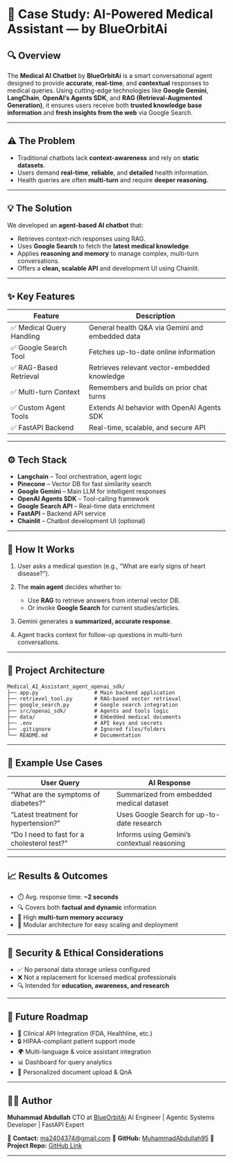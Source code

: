# 🏥 Case Study: AI-Powered Medical Assistant — by BlueOrbitAi

## 🔍 Overview

The **Medical AI Chatbot** by **BlueOrbitAi** is a smart conversational agent designed to provide **accurate**, **real-time**, and **contextual** responses to medical queries. Using cutting-edge technologies like **Google Gemini**, **LangChain**, **OpenAI’s Agents SDK**, and **RAG (Retrieval-Augmented Generation)**, it ensures users receive both **trusted knowledge base information** and **fresh insights from the web** via Google Search.

---

## ⚠️ The Problem

* Traditional chatbots lack **context-awareness** and rely on **static datasets**.
* Users demand **real-time**, **reliable**, and **detailed** health information.
* Health queries are often **multi-turn** and require **deeper reasoning**.

---

## 💡 The Solution

We developed an **agent-based AI chatbot** that:

* Retrieves context-rich responses using RAG.
* Uses **Google Search** to fetch the **latest medical knowledge**.
* Applies **reasoning and memory** to manage complex, multi-turn conversations.
* Offers a **clean, scalable API** and development UI using Chainlit.

---

## ✨ Key Features

| Feature                  | Description                                      |
| ------------------------ | ------------------------------------------------ |
| ✅ Medical Query Handling | General health Q\&A via Gemini and embedded data |
| ✅ Google Search Tool     | Fetches up-to-date online information            |
| ✅ RAG-Based Retrieval    | Retrieves relevant vector-embedded knowledge     |
| ✅ Multi-turn Context     | Remembers and builds on prior chat turns         |
| ✅ Custom Agent Tools     | Extends AI behavior with OpenAI Agents SDK       |
| ✅ FastAPI Backend        | Real-time, scalable, and secure API              |

---

## ⚙️ Tech Stack

* **Langchain** – Tool orchestration, agent logic
* **Pinecone** – Vector DB for fast similarity search
* **Google Gemini** – Main LLM for intelligent responses
* **OpenAI Agents SDK** – Tool-calling framework
* **Google Search API** – Real-time data enrichment
* **FastAPI** – Backend API service
* **Chainlit** – Chatbot development UI (optional)

---

## 🧠 How It Works

1. User asks a medical question (e.g., “What are early signs of heart disease?”).
2. The **main agent** decides whether to:

   * Use **RAG** to retrieve answers from internal vector DB.
   * Or invoke **Google Search** for current studies/articles.
3. Gemini generates a **summarized, accurate response**.
4. Agent tracks context for follow-up questions in multi-turn conversations.

---

## 📂 Project Architecture

```
Medical_AI_Assistant_agent_openai_sdk/
├── app.py                  # Main backend application
├── retrievel_tool.py       # RAG-based vector retrieval
├── google_search.py        # Google search integration
├── src/openai_sdk/         # Agents and tools logic
├── data/                   # Embedded medical documents
├── .env                    # API keys and secrets
├── .gitignore              # Ignored files/folders
└── README.md               # Documentation
```

---

## 💬 Example Use Cases

| User Query                                  | AI Response                                 |
| ------------------------------------------- | ------------------------------------------- |
| “What are the symptoms of diabetes?”        | Summarized from embedded medical dataset    |
| “Latest treatment for hypertension?”        | Uses Google Search for up-to-date research  |
| “Do I need to fast for a cholesterol test?” | Informs using Gemini’s contextual reasoning |

---

## 📈 Results & Outcomes

* ⏱️ Avg. response time: **\~2 seconds**
* 🔍 Covers both **factual and dynamic** information
* 🧠 High **multi-turn memory accuracy**
* 🧹 Modular architecture for easy scaling and deployment

---

## 🔐 Security & Ethical Considerations

* ✅ No personal data storage unless configured
* ❌ Not a replacement for licensed medical professionals
* 🔍 Intended for **education, awareness, and research**

---

## 🚀 Future Roadmap

* 📜 Clinical API Integration (FDA, Healthline, etc.)
* 🔒 HIPAA-compliant patient support mode
* 🌍 Multi-language & voice assistant integration
* 📊 Dashboard for query analytics
* 🧠 Personalized document upload & QnA

---

## 👨‍💼 Author

**Muhammad Abdullah**
CTO at [BlueOrbitAi](https://www.blueorbitai.com)
AI Engineer | Agentic Systems Developer | FastAPI Expert

📨 **Contact:** [ma2404374@gmail.com](mailto:ma2404374@gmail.com)
🔗 **GitHub:** [MuhammadAbdullah95](https://github.com/MuhammadAbdullah95)
📁 **Project Repo:** [GitHub Link](https://github.com/MuhammadAbdullah95/Medical_AI_Assistant_agent_openai_sdk)

---
